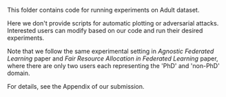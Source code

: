 This folder contains code for running experiments on Adult dataset. 

Here we don't provide scripts for automatic plotting or adversarial attacks. Interested users can modify based on our code and run their desired experiments.

Note that we follow the same experimental setting in *Agnostic Federated Learning* paper and *Fair Resource Allocation in Federated Learning* paper, where there are only two users each representing the 'PhD' and 'non-PhD' domain.

For details, see the Appendix of our submission.